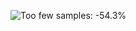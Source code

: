 ![Too few samples: -54.3%](https://img.shields.io/badge/Too%20few%20samples---54.3%25-f0e543 "Metric value = 12,346.&#013;Insufficient observations to determine statistical significance")